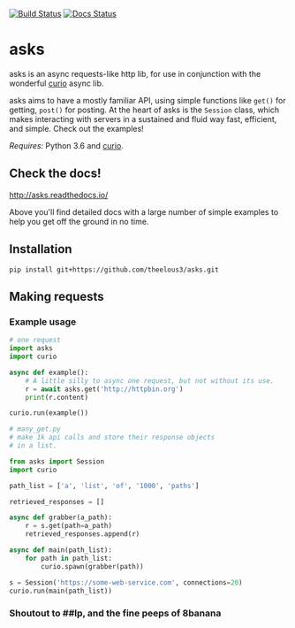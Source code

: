 [![Build Status](https://travis-ci.org/theelous3/asks.svg?branch=master)](https://travis-ci.org/theelous3/asks) [![Docs Status](https://readthedocs.org/projects/asks/badge/?version=latest)](http://asks.readthedocs.io/en/latest/)

# asks
asks is an async requests-like http lib, for use in conjunction with the wonderful [curio](https://github.com/dabeaz/curio) async lib.

asks aims to have a mostly familiar API, using simple functions like `get()` for getting, `post()` for posting. At the heart of asks is the `Session` class, which makes interacting with servers in a sustained and fluid way fast, efficient, and simple. Check out the examples!


*Requires:* Python 3.6 and [curio](https://github.com/dabeaz/curio).


## Check the docs!

http://asks.readthedocs.io/

Above you'll find detailed docs with a large number of simple examples to help you get off the ground in no time.

## Installation

`pip install git+https://github.com/theelous3/asks.git`


## Making requests

### Example usage

```python
# one request
import asks
import curio

async def example():
    # A little silly to async one request, but not without its use.
    r = await asks.get('http://httpbin.org')
    print(r.content)

curio.run(example())
```
```python
# many_get.py
# make 1k api calls and store their response objects
# in a list.

from asks import Session
import curio

path_list = ['a', 'list', 'of', '1000', 'paths']

retrieved_responses = []

async def grabber(a_path):
    r = s.get(path=a_path)
    retrieved_responses.append(r)

async def main(path_list):
    for path in path_list:
        curio.spawn(grabber(path))

s = Session('https://some-web-service.com', connections=20)
curio.run(main(path_list))
```


### Shoutout to ##lp, and the fine peeps of 8banana
